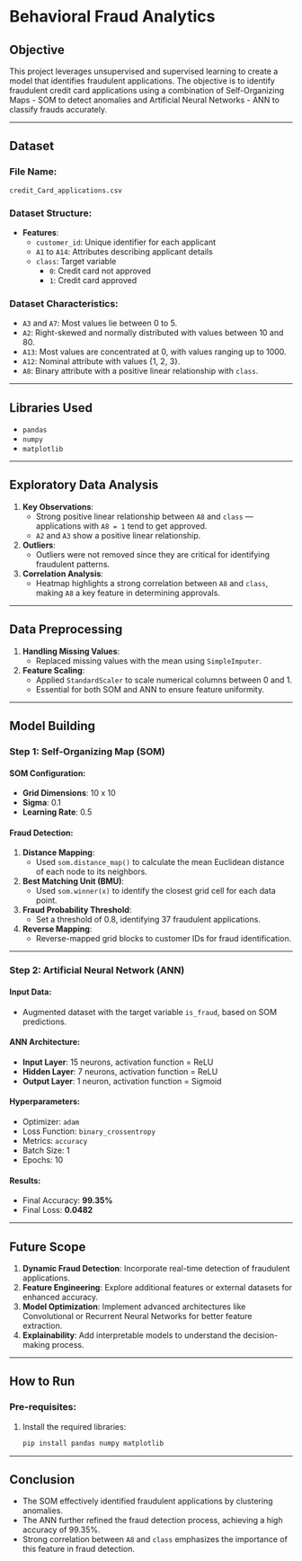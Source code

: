 # Behavioral Fraud Analytics

## Objective
This project leverages unsupervised and supervised learning to create a model that identifies fraudulent applications. The objective is to identify fraudulent credit card applications using a combination of Self-Organizing Maps - SOM to detect anomalies and Artificial Neural Networks - ANN to classify frauds accurately.

---

## Dataset
### **File Name**:  
`credit_Card_applications.csv`  

### **Dataset Structure**:  
- **Features**:  
  - `customer_id`: Unique identifier for each applicant  
  - `A1` to `A14`: Attributes describing applicant details  
  - `class`: Target variable  
    - `0`: Credit card not approved  
    - `1`: Credit card approved  

### Dataset Characteristics:
- `A3` and `A7`: Most values lie between 0 to 5.  
- `A2`: Right-skewed and normally distributed with values between 10 and 80.  
- `A13`: Most values are concentrated at 0, with values ranging up to 1000.  
- `A12`: Nominal attribute with values {1, 2, 3}.  
- `A8`: Binary attribute with a positive linear relationship with `class`.  

---

## Libraries Used
- `pandas`  
- `numpy`  
- `matplotlib`  

---

## Exploratory Data Analysis
1. **Key Observations**:
   - Strong positive linear relationship between `A8` and `class` — applications with `A8 = 1` tend to get approved.  
   - `A2` and `A3` show a positive linear relationship.  
2. **Outliers**:
   - Outliers were not removed since they are critical for identifying fraudulent patterns.  
3. **Correlation Analysis**:
   - Heatmap highlights a strong correlation between `A8` and `class`, making `A8` a key feature in determining approvals.  

---

## Data Preprocessing
1. **Handling Missing Values**:  
   - Replaced missing values with the mean using `SimpleImputer`.  
2. **Feature Scaling**:  
   - Applied `StandardScaler` to scale numerical columns between 0 and 1.  
   - Essential for both SOM and ANN to ensure feature uniformity.  

---

## Model Building

### **Step 1: Self-Organizing Map (SOM)**

#### SOM Configuration:
- **Grid Dimensions**: 10 x 10  
- **Sigma**: 0.1  
- **Learning Rate**: 0.5  

#### Fraud Detection:
1. **Distance Mapping**:  
   - Used `som.distance_map()` to calculate the mean Euclidean distance of each node to its neighbors.  
2. **Best Matching Unit (BMU)**:  
   - Used `som.winner(x)` to identify the closest grid cell for each data point.  
3. **Fraud Probability Threshold**:  
   - Set a threshold of 0.8, identifying 37 fraudulent applications.  
4. **Reverse Mapping**:  
   - Reverse-mapped grid blocks to customer IDs for fraud identification.  

---

### **Step 2: Artificial Neural Network (ANN)**

#### Input Data:
- Augmented dataset with the target variable `is_fraud`, based on SOM predictions.  

#### ANN Architecture:
- **Input Layer**: 15 neurons, activation function = ReLU  
- **Hidden Layer**: 7 neurons, activation function = ReLU  
- **Output Layer**: 1 neuron, activation function = Sigmoid  

#### Hyperparameters:
- Optimizer: `adam`  
- Loss Function: `binary_crossentropy`  
- Metrics: `accuracy`  
- Batch Size: 1  
- Epochs: 10  

#### Results:
- Final Accuracy: **99.35%**  
- Final Loss: **0.0482**  

---

## Future Scope
1. **Dynamic Fraud Detection**: Incorporate real-time detection of fraudulent applications.  
2. **Feature Engineering**: Explore additional features or external datasets for enhanced accuracy.  
3. **Model Optimization**: Implement advanced architectures like Convolutional or Recurrent Neural Networks for better feature extraction.  
4. **Explainability**: Add interpretable models to understand the decision-making process.  

---

## How to Run

### **Pre-requisites**:
1. Install the required libraries:
   ```bash
   pip install pandas numpy matplotlib

---

## Conclusion
- The SOM effectively identified fraudulent applications by clustering anomalies.  
- The ANN further refined the fraud detection process, achieving a high accuracy of 99.35%.  
- Strong correlation between `A8` and `class` emphasizes the importance of this feature in fraud detection.  

